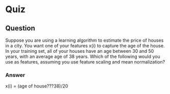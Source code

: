 Quiz
====

Question
--------

Suppose you are using a learning algorithm to estimate the price of houses in a city. You want one of your features x(i) to capture the age of the house. In your training set, all of your houses have an age between 30 and 50 years, with an average age of 38 years. Which of the following would you use as features, assuming you use feature scaling and mean normalization?

### Answer

x(i) = (age of house???38)/20